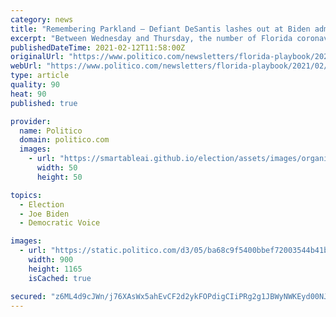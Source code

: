 ```yaml
---
category: news
title: "Remembering Parkland — Defiant DeSantis lashes out at Biden administration — Sprowls warns schools over enrollment drops"
excerpt: "Between Wednesday and Thursday, the number of Florida coronavirus cases increased by 8,525 (nearly 0.5 percent), to 1,806,805; active hospitalizations went down by 220 (nearly 4.3 percent). to 4,906;"
publishedDateTime: 2021-02-12T11:58:00Z
originalUrl: "https://www.politico.com/newsletters/florida-playbook/2021/02/12/remembering-parkland-defiant-desantis-lashes-out-at-biden-administration-sprowls-warns-schools-over-enrollment-drops-491735"
webUrl: "https://www.politico.com/newsletters/florida-playbook/2021/02/12/remembering-parkland-defiant-desantis-lashes-out-at-biden-administration-sprowls-warns-schools-over-enrollment-drops-491735"
type: article
quality: 90
heat: 90
published: true

provider:
  name: Politico
  domain: politico.com
  images:
    - url: "https://smartableai.github.io/election/assets/images/organizations/politico.com-50x50.jpg"
      width: 50
      height: 50

topics:
  - Election
  - Joe Biden
  - Democratic Voice

images:
  - url: "https://static.politico.com/d3/05/ba68c9f5400bbef72003544b41ba/fineoutlogo.jpg"
    width: 900
    height: 1165
    isCached: true

secured: "z6ML4d9cJWn/j76XAsWx5ahEvCF2d2ykFOPdigCIiPRg2g1JBWyNWKEyd00NJuGml6u2p7kEmxWCSDTq2KQyZNSO6biWmylS9OF7Gco7ZNxqquRO3cC0LG1wBByrnxFP7qUfKEwDpb7teWY3p8y3PU7jZlQe3DTWfa9Z0rEPDdslwUX0dl5Hi0/jcoo2r0ZMYYd07LUW86DzxPYU2A9sMwSShi9x+PSXRgAYXV/ZeWJrisWbiVZGGczQ4k6lpy9OUTX2cdpJEAvtUi6wXmvo+6PVJsGPWm4bDH0W/Hp9BaSME/K6Mp5cHbRRdybU4BFBymyaFFKPpAI5//o0Fw9yREO6sy/Dh7FOvNNY6P9XnB0=;MlF+YQSuDqBfldBn7YdobQ=="
---
```


